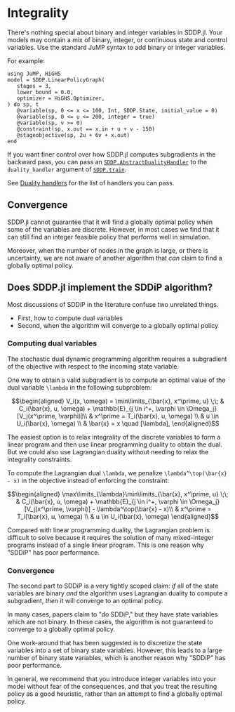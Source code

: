 # Integrality

There's nothing special about binary and integer variables in SDDP.jl. Your
models may contain a mix of binary, integer, or continuous state and control
variables. Use the standard JuMP syntax to add binary or integer variables.

For example:

```@example
using JuMP, HiGHS
model = SDDP.LinearPolicyGraph(
   stages = 3,
   lower_bound = 0.0,
   optimizer = HiGHS.Optimizer,
) do sp, t
   @variable(sp, 0 <= x <= 100, Int, SDDP.State, initial_value = 0)
   @variable(sp, 0 <= u <= 200, integer = true)
   @variable(sp, v >= 0)
   @constraint(sp, x.out == x.in + u + v - 150)
   @stageobjective(sp, 2u + 6v + x.out)
end
```

If you want finer control over how SDDP.jl computes subgradients in the backward
pass, you can pass an [`SDDP.AbstractDualityHandler`](@ref) to the
`duality_handler` argument of [`SDDP.train`](@ref).

See [Duality handlers](@ref) for the list of handlers you can pass.

## Convergence

SDDP.jl cannot guarantee that it will find a globally optimal policy when some
of the variables are discrete. However, in most cases we find that it can still
find an integer feasible policy that performs well in simulation.

Moreover, when the number of nodes in the graph is large, or there is
uncertainty, we are not aware of another algorithm that _can_ claim to find a
globally optimal policy.

## Does SDDP.jl implement the SDDiP algorithm?

Most discussions of SDDiP in the literature confuse two unrelated things.

 * First, how to compute dual variables
 * Second, when the algorithm will converge to a globally optimal policy
 
### Computing dual variables

The stochastic dual dynamic programming algorithm requires a subgradient of the
objective with respect to the incoming state variable. 

One way to obtain a valid subgradient is to compute an optimal value of the
dual variable ``\lambda`` in the following subproblem:

```math
\begin{aligned}
V_i(x, \omega) = \min\limits_{\bar{x}, x^\prime, u} \;\; & C_i(\bar{x}, u, \omega) + \mathbb{E}_{j \in i^+, \varphi \in \Omega_j}[V_j(x^\prime, \varphi)]\\
& x^\prime = T_i(\bar{x}, u, \omega) \\
& u \in U_i(\bar{x}, \omega) \\
& \bar{x} = x \quad [\lambda],
\end{aligned}
```

The easiest option is to relax integrality of the discrete variables to form a
linear program and then use linear programming duality to obtain the dual. But
we could also use Lagrangian duality without needing to relax the integrality
constraints.

To compute the Lagrangian dual ``\lambda``, we penalize ``\lambda^\top(\bar{x} - x)``
in the objective instead of enforcing the constraint:
```math
\begin{aligned}
\max\limits_{\lambda}\min\limits_{\bar{x}, x^\prime, u} \;\; & C_i(\bar{x}, u, \omega) + \mathbb{E}_{j \in i^+, \varphi \in \Omega_j}[V_j(x^\prime, \varphi)] - \lambda^\top(\bar{x} - x)\\
& x^\prime = T_i(\bar{x}, u, \omega) \\
& u \in U_i(\bar{x}, \omega)
\end{aligned}
```

Compared with linear programming duality, the Lagrangian problem is difficult
to solve because it requires the solution of many mixed-integer programs
instead of a single linear program. This is one reason why "SDDiP" has poor
performance.

### Convergence

The second part to SDDiP is a very tightly scoped claim: _if_ all of the state
variables are binary _and_ the algorithm uses Lagrangian duality to compute a
subgradient, _then_ it will converge to an optimal policy.

In many cases, papers claim to "do SDDiP," but they have state variables which
are not binary. In these cases, the algorithm is not guaranteed to converge to a
globally optimal policy.

One work-around that has been suggested is to discretize the state variables
into a set of binary state variables. However, this leads to a large number of
binary state variables, which is another reason why "SDDiP" has poor
performance.

In general, we recommend that you introduce integer variables into your model
without fear of the consequences, and that you treat the resulting policy as a
good heuristic, rather than an attempt to find a globally optimal policy.
